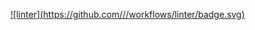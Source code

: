 [![linter](https://github.com/<Peter Gemmell>/<Unit2-04-Extra>/workflows/linter/badge.svg)](https://github.com/marketplace/actions/super-linter)
